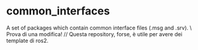 # common_interfaces
A set of packages which contain common interface files (.msg and .srv). \\
Prova di una modifica! //
Questa repository, forse, è utile per avere dei template di ros2.
